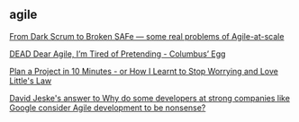 ## agile

[From Dark Scrum to Broken SAFe — some real problems of Agile-at-scale](https://ea.rna.nl/2021/08/14/from-dark-scrum-to-broken-safe-some-real-problems-of-agile-at-scale/)

[DEAD Dear Agile, I’m Tired of Pretending - Columbus’ Egg](https://medium.com/columbus-egg/dear-agile-im-tired-of-pretending-d39ab6a12003)

[Plan a Project in 10 Minutes - or How I Learnt to Stop Worrying and Love Little's Law](http://www.infoq.com/presentations/little-law-estimate)

[David Jeske's answer to Why do some developers at strong companies like Google consider Agile development to be nonsense?](https://www.quora.com/Why-do-some-developers-at-strong-companies-like-Google-consider-Agile-development-to-be-nonsense/answer/David-Jeske?share=1)